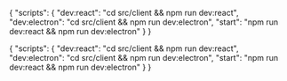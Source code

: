 {
    "scripts": {
        "dev:react": "cd src/client && npm run dev:react",
        "dev:electron": "cd src/client && npm run dev:electron",
        "start": "npm run dev:react && npm run dev:electron"
    }
}

{
    "scripts": {
        "dev:react": "cd src/client && npm run dev:react",
        "dev:electron": "cd src/client && npm run dev:electron",
        "start": "npm run dev:react && npm run dev:electron"
    }
}